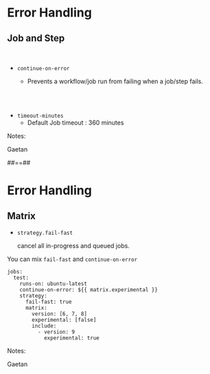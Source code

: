 <!-- .slide: class="with-code"-->
# Error Handling

## Job and Step

<br/>

* `continue-on-error`

  * Prevents a workflow/job run from failing when a job/step fails.

<br/><br/>

* `timeout-minutes`
  * Default Job timeout : 360 minutes

Notes:

Gaetan

##==##
<!-- .slide: class="with-code"-->
# Error Handling

## Matrix

* `strategy.fail-fast`

   cancel all in-progress and queued jobs.

You can mix `fail-fast` and `continue-on-error`
  
```
jobs:
  test:
    runs-on: ubuntu-latest
    continue-on-error: ${{ matrix.experimental }}
    strategy:
      fail-fast: true
      matrix:
        version: [6, 7, 8]
        experimental: [false]
        include:
          - version: 9
            experimental: true
```

Notes:

Gaetan
